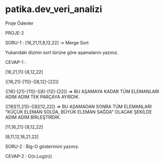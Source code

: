 # patika.dev_veri_analizi
Proje Ödevler

PROJE-2

SORU-1 : [16,21,11,8,12,22] -> Merge Sort

Yukarıdaki dizinin sort türüne göre aşamalarını yazınız.

CEVAP-1 :

[16,21,11]-[8,12,22]

{[16,21]-[11]}-{[8,12]-[22]}

{[16]-[21]-[11]}-{[8]-[12]-[22]} => BU AŞAMAYA KADAR TÜM ELEMANLARI ADIM ADIM TEK PARÇAYA AYIRDIK.

{[16][11,21]}-{[8][12,22]} => BU AŞAMADAN SONRA TÜM ELEMANLARI "KÜÇÜK ELEMAN SOLDA, BÜYÜK ELEMAN SAĞDA" OLACAK ŞEKİLDE ADIM ADIM BİRLEŞTİRDİK.

[11,16,21]-[8,12,22]

[8,11,12,16,21,22] 



SORU-2 : Big-O gösterimini yazınız.

CEVAP-2 : O(n.Log(n))
